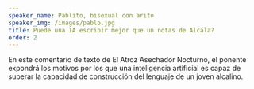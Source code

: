 ```yaml
---
speaker_name: Pablito, bisexual con arito
speaker_img: /images/pablo.jpg
title: Puede una IA escribir mejor que un notas de Alcála?
order: 2
---
```


En este comentario de texto de El Atroz Asechador Nocturno, el ponente expondrá los motivos por los que una inteligencia artificial es capaz de superar la capacidad de construcción del lenguaje de un joven alcalino.